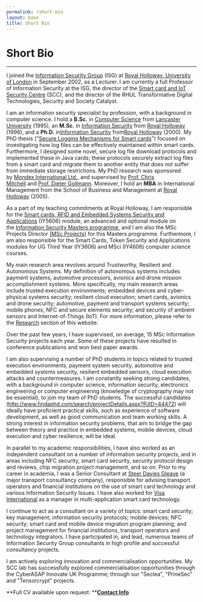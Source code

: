 ```yaml
---
permalink: /short-bio
layout: base
title: Short Bio
---
```


# Short Bio
---

I joined the [Information Security Group](http://isg.rhul.ac.uk/) (ISG) at [Royal Holloway, University of London](http://www.rhul.ac.uk/) in September 2002, as a Lecturer. I am currently a full Professor of Information Security at the ISG, the director of the [Smart card and IoT Security Centre](https://scc.rhul.ac.uk/) (SCC), and the director of the RHUL Transformative Digital Technologies, Security and Society Catalyst.

I am an information security specialist by profession, with a background in computer science. I hold a **B.Sc.** in [Computer Science](http://www.comp.lancs.ac.uk/computing/) from [Lancaster University](http://www.lancs.ac.uk/) (1995), an **M.Sc.** in [Information Security](http://isg.rhul.ac.uk/) from [Royal Holloway](http://www.rhul.ac.uk/) (1996), and a **Ph.D.** in[Information Security](http://isg.rhul.ac.uk/) from[Royal Holloway](http://www.rhul.ac.uk/) (2000). My PhD thesis ("[Secure Logging Mechanisms for Smart cards](http://www.ma.rhul.ac.uk/techreports/2001/RHUL-MA-2001-6.pdf)") focused on investigating how log files can be effectively maintained within smart cards. Furthermore, I designed some novel, secure log file download protocols and implemented these in Java cards; these protocols securely extract log files from a smart card and migrate them to another entity that does not suffer from immediate storage restrictions. My PhD research was sponsored by [Mondex International Ltd.](http://www.mondex.co.uk/), and supervised by [Prof. Chris Mitchell](http://www.isg.rhul.ac.uk/cjm/) and [Prof. Dieter Gollmann](http://www.isg.rhul.ac.uk/node/230#Dieter_Gollmann). Moreover, I hold an **MBA** in International Management from the School of Business and Management at [Royal Holloway](http://www.rhul.ac.uk/) (2005).

As a part of my teaching commitments at Royal Holloway, I am responsible for the [Smart cards, RFID and Embedded Systems Security and Applications](http://www.isg.rhul.ac.uk/msc/modules/IY5606) (IY5606) module, an advanced and optional module on the [Information Security Masters programme](http://www.isg.rhul.ac.uk/msc), and I am also the MSc Projects Director [(MSc Projects)](http://www.rhul.ac.uk/isg/informationforcurrentstudents/mscproject/home.aspx) for this Masters programme. Furthermore, I am also responsible for the Smart Cards, Token Security and Applications modules for UG Third Year (IY3606) and MSci (IY4606) computer science courses.

My main research area revolves around Trustworthy, Resilient and Autonomous Systems. My definition of autonomous systems includes payment systems, automotive processors, avionics and drone mission accomplishment systems. More specifically, my main research areas include trusted execution environments; embedded devices and cyber-physical systems security; resilient cloud execution; smart cards, avionics and drone security; automotive, payment and transport systems security; mobile phones, NFC and secure elements security; and security of ambient sensors and Internet-of-Things (IoT). For more information, please refer to the [Research](http://10.201.200.210/myossite/?q=kostasm/research) section of this website.

Over the past few years, I have supervised, on average, 15 MSc Information Security projects each year. Some of these projects have resulted in conference publications and won best paper awards.

I am also supervising a number of PhD students in topics related to trusted execution environments, payment system security, automotive and embedded systems security, resilient embedded sensors, cloud execution attacks and countermeasures. I am constantly seeking strong candidates, with a background in computer science, information security, electronics engineering or computer engineering (knowledge of cryptography may not be essential), to join my team of PhD students. The successful candidates (<http://www.findaphd.com/search/projectDetails.aspx?PJID=44472>) will ideally have proficient practical skills, such as experience of software development, as well as good communication and team working skills. A strong interest in information security problems, that aim to bridge the gap between theory and practice in embedded systems, mobile devices, cloud execution and cyber resilience, will be ideal.

In parallel to my academic responsibilities, I have also worked as an independent consultant on a number of information security projects, and in areas including NFC security, smart card security, security protocol design and reviews, chip migration project management, and so on. Prior to my career in academia, I was a Senior Consultant at [Steer Davies Gleave](http://www.steerdaviesgleave.com/) (a major transport consultancy company), responsible for advising transport operators and financial institutions on the use of smart card technology and various Information Security Issues. I have also worked for [Visa International](http://www.visaeurope.com/) as a manager in multi-application smart card technology.

I continue to act as a consultant on a variety of topics: smart card security; key management; information security protocols; mobile devices; NFC security; smart card and mobile device migration program planning; and project management for financial institutions, transport operators and technology integrators. I have participated in, and lead, numerous teams of Information Security Group consultants in high profile and successful consultancy projects.

I am actively exploring innovation and commercialisation opportunities. My SCC lab has successfully explored commercialisation opportunities through the CyberASAP Innovate UK Programme; through our "Seclea", "PrineSec" and "Tensorcrypt" projects.

**Full CV available upon request: **[**Contact Info**](/contact)